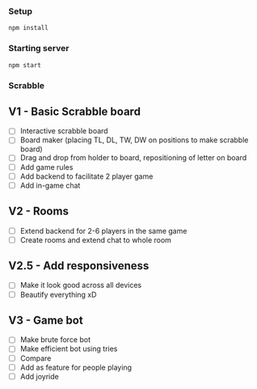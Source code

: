 ### Setup
```
npm install
```

### Starting server
```
npm start
```

### Scrabble 

## V1 - Basic Scrabble board
 - [ ] Interactive scrabble board
 - [ ] Board maker (placing TL, DL, TW, DW on positions to make scrabble board)
 - [ ] Drag and drop from holder to board, repositioning of letter on board
 - [ ] Add game rules
 - [ ] Add backend to facilitate 2 player game
 - [ ] Add in-game chat

## V2 - Rooms
- [ ] Extend backend for 2-6 players in the same game
- [ ] Create rooms and extend chat to whole room

## V2.5 - Add responsiveness
- [ ] Make it look good across all devices
- [ ] Beautify everything xD

## V3 - Game bot
- [ ] Make brute force bot
- [ ] Make efficient bot using tries
- [ ] Compare
- [ ] Add as feature for people playing
- [ ] Add joyride
